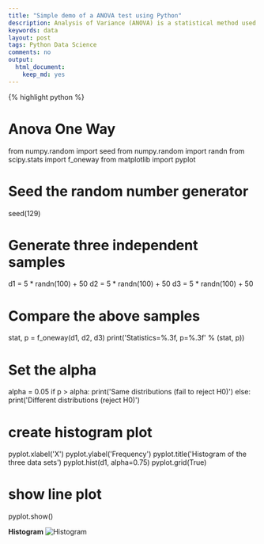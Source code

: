```yaml
---
title: "Simple demo of a ANOVA test using Python"
description: Analysis of Variance (ANOVA) is a statistical method used to test differences between two or more data set means. 
keywords: data
layout: post
tags: Python Data Science
comments: no
output:
  html_document:
    keep_md: yes
---
```


{% highlight python %}

# Anova One Way
from numpy.random import seed
from numpy.random import randn
from scipy.stats import f_oneway
from matplotlib import pyplot

# Seed the random number generator
seed(129)

# Generate three independent samples
d1 = 5 * randn(100) + 50
d2 = 5 * randn(100) + 50
d3 = 5 * randn(100) + 50

# Compare the above samples 
stat, p = f_oneway(d1, d2, d3)
print('Statistics=%.3f, p=%.3f' % (stat, p))

# Set the alpha
alpha = 0.05
if p > alpha:
	print('Same distributions (fail to reject H0)')
else:
	print('Different distributions (reject H0)')
    
# create histogram plot
    
pyplot.xlabel('X')
pyplot.ylabel('Frequency')
pyplot.title('Histogram of the three data sets')
pyplot.hist(d1, alpha=0.75)
pyplot.grid(True)

# show line plot
pyplot.show()

**Histogram**
 ![Histogram](https://saltfog.github.io/assets/images/ANOVA-Histogram.png)